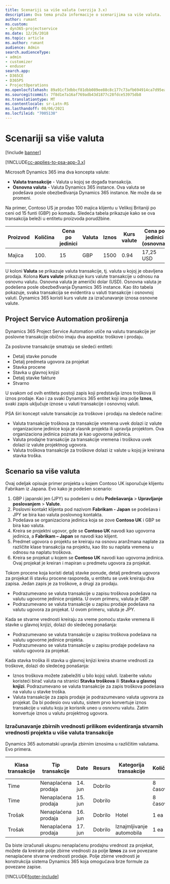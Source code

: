 ```yaml
---
title: Scenariji sa više valuta (verzija 3.x)
description: Ova tema pruža informacije o scenarijima sa više valuta.
author: rumant
ms.custom:
- dyn365-projectservice
ms.date: 12/26/2018
ms.topic: article
ms.author: rumant
audience: Admin
search.audienceType:
- admin
- customizer
- enduser
search.app:
- D365CE
- D365PS
- ProjectOperations
ms.openlocfilehash: 89a91cf3dbbcf81dbb089ee88c8c177c73afb694914ca7d95eae96776d38abed
ms.sourcegitcommit: 7f8d1e7a16af769adb43d1877c28fdce53975db8
ms.translationtype: MT
ms.contentlocale: sr-Latn-RS
ms.lasthandoff: 08/06/2021
ms.locfileid: "7005138"
---
```

# <a name="multiple-currency-scenarios"></a>Scenariji sa više valuta

[!include [banner](../includes/psa-now-project-operations.md)]

[!INCLUDE[cc-applies-to-psa-app-3.x](../includes/cc-applies-to-psa-app-3x.md)]

Microsoft Dynamics 365 ima dva koncepta valute:

- **Valuta transakcije** - Valuta u kojoj se događa transakcija. 
- **Osnovna valuta** - Valuta Dynamics 365 instance. Ova valuta se podešava posle obezbeđivanja Dynamics 365 instance. Ne može da se promeni.

Na primer, Contoso US je prodao 100 majica klijentu u Velikoj Britaniji po ceni od 15 funti (GBP) po komadu. Sledeća tabela prikazuje kako se ova transakcija beleži u entitetu proizvoda porudžbine.

| Proizvod | Količina | Cena po jedinici | Valuta | Iznos | Kurs valute | Cena po jedinici (osnovna)| Iznos (osnovni)|
|---------|----------|----------------|----------|--------|---------------|----------------------|--------------|
| Majica | 100.      | 15             | GBP      | 1500   | 0.94          | 17,25 USD               | 1725 USD       |

U koloni **Valuta** se prikazuje valuta transakcije, tj. valuta u kojoj je obavljena prodaja. Kolona **Kurs valute** prikazuje kurs valute transakcije u odnosu na osnovnu valutu. Osnovna valuta je američki dolar (USD). Osnovna valuta je podešena posle obezbeđivanja Dynamics 365 instance.
Kao što tabela pokazuje, svaka transakcija se evidentira u valuti transakcije i osnovnoj valuti. Dynamics 365 koristi kurs valute za izračunavanje iznosa osnovne valute.

## <a name="project-service-automation-extensions"></a>Project Service Automation proširenja

Dynamics 365 Project Service Automation utiče na valutu transakcije jer poslovne transakcije obično imaju dva aspekta: troškove i prodaju.

Za poslovne transakcije smatraju se sledeći entiteti:

- Detalj stavke ponude
- Detalj predmeta ugovora za projekat
- Stavka procene
- Stavka u glavnoj knjizi
- Detalj stavke fakture
- Stvarno

U svakom od ovih entiteta postoji zapis koji predstavlja iznos troškova ili iznos prodaje. Kao i za svaki Dynamics 365 entitet koji ima polje **Iznos**, svaki zapis uključuje iznose u valuti transakcije i osnovnoj valuti. 

PSA širi koncept valute transakcije za troškove i prodaju na sledeće načine:

- Valuta transakcije troškova za transakcije vremena uvek dolazi iz valute organizacione jedinice koja je vlasnik projekta ili upravlja projektom. Ova organizaciona jedinica poznata je kao ugovorna jedinica.
- Valuta prodajne transakcije za transakcije vremena i troškova uvek dolazi iz valute projektnog ugovora.
- Valuta troškova transakcije za troškove dolazi iz valute u kojoj je kreirana stavka troška.

## <a name="multiple-currency-scenario"></a>Scenario sa više valuta

Ovaj odeljak opisuje primer projekta u kojem Contoso UK isporučuje klijentu Fabrikam iz Japana. Evo kako je podešen scenario:

1. GBP i japanski jen (JPY) su podešeni u delu **Podešavanja** \> **Upravljanje poslovanjem** \> **Valute**. 
2. Poslovni kontakt klijenta pod nazivom **Fabrikam - Japan** se podešava i JPY se bira kao valuta poslovnog kontakta.
3. Podešava se organizaciona jedinica koja se zove **Contoso UK** i GBP se bira kao valuta.
4. Kreira se projektni ugovor, gde se **Contoso UK** navodi kao ugovorna jedinica, a **Fabrikam – Japan** se navodi kao klijent.
5. Predmet ugovora o projektu se kreiraju na osnovu aranžmana naplate za različite klase transakcija na projektu, kao što su naplata vremena u odnosu na naplatu troškova.
6. Kreira se projekat u kojem se **Contoso UK** navodi kao ugovorna jedinica. Ovaj projekat je kreiran i mapiran u predmetu ugovora za projekat.


Tokom procene koja koristi detalj stavke ponude, detalj predmeta ugovora za projekat ili stavku procene rasporeda, u entitetu se uvek kreiraju dva zapisa. Jedan zapis je za troškove, a drugi za prodaju.

- Podrazumevano se valuta transakcije u zapisu troškova podešava na valutu ugovorne jedinice projekta. U ovom primeru, valuta je GBP.
- Podrazumevano se valuta transakcije u zapisu prodaje podešava na valutu ugovora za projekat. U ovom primeru, valuta je JPY.

Kada se stvarne vrednosti kreiraju za vreme pomoću stavke vremena ili stavke u glavnoj knjizi, dolazi do sledećeg ponašanja:

- Podrazumevano se valuta transakcije u zapisu troškova podešava na valutu ugovorne jedinice projekta.
- Podrazumevano se valuta transakcije u zapisu prodaje podešava na valutu ugovora za projekat.

Kada stavka troška ili stavka u glavnoj knjizi kreira stvarne vrednosti za troškove, dolazi do sledećeg ponašanja:

- Iznos troškova možete zabeležiti u bilo kojoj valuti. Izaberite valutu koristeći birač valuta na stranici **Stavka troškova** ili **Stavka u glavnoj knjizi**. Podrazumevano se valuta transakcije za zapis troškova podešava na valutu u stavke troška. 
- Valuta transakcije za zapis prodaje je podrazumevano valuta ugovora za projekat. Da bi podesio ovu valutu, sistem prvo konvertuje iznos transakcije u valutu koju je korisnik uneo u osnovnu valutu. Zatim konvertuje iznos u valutu projektnog ugovora. 

### <a name="computing-roll-ups-when-project-actuals-are-recorded-in-multiple-transaction-currencies"></a>Izračunavanje zbirnih vrednosti prilikom evidentiranja stvarnih vrednosti projekta u više valuta transakcije

Dynamics 365 automatski upravlja zbirnim iznosima u različitim valutama. Evo primera.

| Klasa transakcije | Tip transakcije| Date   | Resurs | Kategorija transakcije | Količina | Cena po jedinici | Iznos      | Kurs valute | Iznos (u osnovnoj valuti) |
|-------------------|------------------|--------|----------|----------------------|----------|--------------|-------------|---------------|----------------|
| Time              | Nenaplaćena prodaja   | 14. jun | Dobrilo  |                      | 8 časova    | 20.000 JPY    | 160.000 JPY | 123           | 1300,81 USD    |
| Time              | Nenaplaćena prodaja   | 15. jun | Dobrilo  |                      | 8 časova    | 20.000 JPY    | 160.000 JPY | 123           | 1300,81 USD    |
| Trošak           | Nenaplaćena prodaja   | 16. jun | Dobrilo  | Hotel                | 1 ea     | 250 EUR      | 250 EUR     | 0.94          | 265,95 USD     |
| Trošak           | Nenaplaćena prodaja   | 17. jun | Dobrilo  | Iznajmljivanje automobila           | 1 ea     | 150 EUR      | 150 EUR     | 0.94          | 159,57 USD     |

Da biste izračunali ukupnu nenaplaćenu prodajnu vrednost za projekat, možete da kreirate polje zbirne vrednosti za polje **Iznos** za sve povezane nenaplaćene stvarne vrednosti prodaje. Polje zbirne vrednosti je konstrukcija sistema Dynamics 365 koja omogućava brze formule za povezane zapise.


[!INCLUDE[footer-include](../includes/footer-banner.md)]